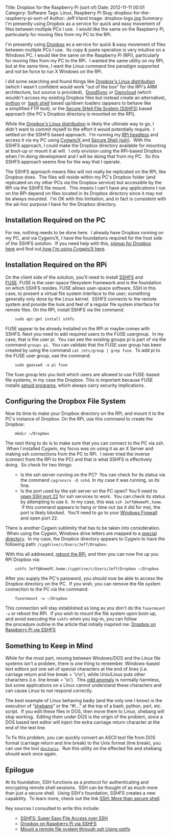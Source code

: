 Title: Dropbox for the Raspberry Pi (sort of)
Date: 2012-11-11 00:01
Category: Software
Tags: Linux, Raspberry Pi
Slug: dropbox-for-the-raspberry-pi-sort-of
Author: Jeff Irland
Image: dropbox-logo.jpg
Summary: I'm presently using Dropbox as a service for quick and easy movement of files between multiple PCs I use.  I would like the same on the Raspberry Pi, particularly for moving files from my PC to the RPi. 

I'm presently using <a href="https://www.dropbox.com/">Dropbox</a> as a service for quick &amp; easy movement of files between multiple PCs I use.  Its copy &amp; paste operation is very intuitive on a Windows PC. I would like the same on the Raspberry Pi (RPi), particularly for moving files from my PC to the RPi.  I wanted the same utility on my RPi, but at the same time, I want the Linux command line paradigm supported and not be force to run X Windows on the RPi.

I did some searching and found things like <a href="https://www.dropbox.com/install?os=lnx">Dropbox's Linux distribution</a> (which I wasn't confident would work "out of the box" for the RPi's ARM architecture, but source is provided),  <a href="http://www.lifehacker.com.au/2011/07/how-to-set-up-a-file-syncing-dropbox-clone-you-control/">GoodSync</a> or <a href="http://hm-innovations.com/2012/10/29/best-way-to-use-raspberry-pi-and-turn-it-into-a-dropbox/">Owncloud</a> (which wouldn't access my existing Dropbox files but instead create an alternative), <a href="http://raspberrypigadget.wordpress.com/2012/07/01/day-six-dropbox-access/">python</a> or  <a href="http://harizanov.com/2012/08/dropbox-shell-script-for-raspberrypi/">bash shell</a> based up/down loaders (appears to behave like a simplified FTP tool), or the <a href="http://fuse.sourceforge.net/sshfs.html">Secure SHell File System (SSHFS)</a> based approach (the PC's Dropbox directory is mounted on the RPi).

While the <a href="https://www.dropbox.com/install?os=lnx">Dropbox's Linux distribution</a> is likely the ultimate way to go, I didn't want to commit myself to the effort it would potentially require.  I settled on the SSHFS based approach.  I'm running my <a href="http://jeffskinnerbox.wordpress.com/2012/09/09/raspberry-pi-has-arrived/">RPi headless</a> and access it via my PC using <a href="http://x.cygwin.com/">Cygwin/X</a> and <a href="http://www.openssh.org/">Secure Shell (ssh)</a>.  With the SSHFS approach, I could make the Dropbox directory available for mounting at boot-up or mount it at will.  I only envision using the RPi-based Dropbox when I'm doing development and I will be doing that from my PC.  So this SSHFS approach seems fine for the way that I operate.

The SSHFS approach means files will not really be replicated on the RPi, like Dropbox does.  The files will reside within my PC's Dropbox folder (and replicated on my other PCs via the Dropbox service) but accessible by the RPi via the SSHFS file mount.  This means I can't have any applications I run on the RPi depend on files located in its Dropbox directory since it may not be always mounted.  I'm OK with this limitation, and in fact is consistent with the ad-hoc purpose I have for the Dropbox directory.
<h2>Installation Required on the PC</h2>
For me, nothing needs to be done here.  I already have Dropbox running on my PC, and via Cygwin/X, I have the foundations required for the host side of the SSHFS solution.  If you need help with this, <a href="http://db.tt/WG4dR9shttp://db.tt/WG4dR9s">signup for Dropbox here</a> and find out<a href="http://jeffskinnerbox.wordpress.com/2012/10/04/establishing-an-x-window-system-environment-for-my-pc-and-raspberry-pi/"> how I'm using Cygwin/X here</a>.
<h2>Installation Required on the RPi</h2>
On the client side of the solution, you'll need to install <a href="http://fuse.sourceforge.net/sshfs.html">SSHFS</a> and <a href="http://fuse.sourceforge.net/">FUSE</a>. FUSE is the user-space filesystem framework and is the foundation on which SSHFS resides. FUSE allows user-space software, SSH in this case, to present a virtual file system interface to the user; something generally only done by the Linux kernel.  SSHFS connects to the remote system and provide the look and feel of a regular file system interface for remote files. On the RPi, install SSHFS via the command:

<p style="padding-left:30px;"><code>sudo apt-get install sshfs </code></p>
FUSE appear to be already installed on the RPi or maybe comes with SSHFS. Next you need to add required users to the FUSE usergroup.  In my case, that is the user pi.  You can see the existing groups pi is part of via the command <code>groups pi</code>.  You can validate that the FUSE user group has been created by using the command <code>cat /etc/group | grep fuse</code>.  To add pi to the FUSE user group, use the command:

<p style="padding-left:30px;"><code>sudo gpasswd -a pi fuse</code></p>
The fuse group lets you limit which users are allowed to use FUSE-based file systems, in my case the Dropbox. This is important because FUSE installs <a href="http://www.acm.uiuc.edu/workshops/security/setuid.html">setuid programs</a>, which always carry security implications.
<h2>Configuring the Dropbox File System</h2>
Now its time to make your Dropbox directory on the RPi, and mount it to the PC's instance of Dropbox. On the RPi, use this command to create the Dropbox:

<p style="padding-left:30px;"><code>mkdir ~/Dropbox</code></p>
The next thing to do is to make sure that you can connect to the PC via ssh.  When I installed Cygwin, my focus was on using it as an X Server and making ssh connections from the PC to RPi.  I never tried the inverse (connect from the RPi to the PC) and that is what SSHFS is effectively doing.  So check for two things:
<ul>
<ul>
	<li>Is the ssh server running on the PC?  You can check for its status via the command <code>cygrunsrv -Q sshd</code>. In my case it was running, so its fine.</li>
	<li>Is the port used by the ssh server on the PC open? You'll need to <a href="http://lifehacker.com/205090/geek-to-live--set-up-a-personal-home-ssh-server">open SSH port 22</a> for ssh services to work.  You can check its status by attempting to use it.  In my case, this was <code>ssh Jeff@HomePC.home</code>.  If this command appears to hang or time out (as it did for me), the port is likely blocked.  You'll need to go to your <a href="http://www.dummies.com/how-to/content/how-to-open-a-port-in-the-windows-7-firewall.html">Windows Firewall</a> and open port 22.</li>
</ul>
</ul>
There is another Cygwin sublimity that has to be taken into consideration.  When using the Cygwin, Windows drive letters are mapped to a <a href="http://znark.com/tech/cygwin.html">special directory</a>.  In my case, the Dropbox directory appears to Cygwin to have the following path: <code>/cygdrive/c/Users/Jeff/Dropbox</code>.

With this all addressed, <span style="text-decoration:underline;">reboot the RPi</span>, and then you can now fire up you RPi Dropbox via:
<p style="padding-left:30px;"><code>sshfs Jeff@HomePC.home:/cygdrive/c/Users/Jeff/Dropbox ~/Dropbox</code></p>
After you supply the PC's password, you should now be able to access the Dropbox directory on the PC.  If you wish, you can remove the file system connection to the PC via the command:
<p style="padding-left:30px;"><code>fusermount -u ~/Dropbox</code></p>
This connection will stay established as long as you don't do the <code>fusermount -u</code> or reboot the RPi.  If you wish to mount the file system upon boot-up, and avoid executing the <code>sshfs</code> when you log-in, you can follow the procedure outline in the article that initially inspired me: <a href="http://mitchtech.net/dropbox-on-raspberry-pi-via-sshfs/">Dropbox on Raspberry Pi via SSHFS</a>
<h2>Something to Keep in Mind</h2>
While for the most part, moving between Windows/DOS and the Linux file systems isn't a problem, there is one thing to remember. Windows-based text editors put one set of special characters at the end of lines (i.e. carriage return and line break = '\r\n'), while Unix/Linux puts other characters (i.e. line break = '\n').  This <a href="http://www.codinghorror.com/blog/2010/01/the-great-newline-schism.html">odd anomaly</a> is normally harmless, but some applications on a Linux cannot understand these characters and can cause Linux to not respond correctly.

The best example of Linux behaving badly (and the only one I know) is the execution of “<a href="http://bash.cyberciti.biz/guide/Shebang">shebang</a>” or the “#!...” at the top of a bash, python, perl, etc. script.  If you edit these files in DOS, then move them to Linux, shebang will stop working.  Editing them under DOS is the origin of the problem, since a DOS based text editor will inject the extra carriage return character at the end of the text line.

To fix this problem, you can quickly convert an ASCII text file from DOS format (carriage return and line break) to the Unix format (line break), you can use the tool <a href="http://linux.die.net/man/1/dos2unix"><code>dos2unix</code></a>.  Run this utility on the effected file and shebang should work once again.
<h2>Epilogue</h2>
At its foundation, SSH functions as a protocol for authenticating and encrypting remote shell sessions.  SSH can be thought of as much more than just a secure shell.  Using SSH's foundation, SSHFS creates a new capability.  To learn more, check out the link <a href="http://matt.might.net/articles/ssh-hacks/">SSH: More than secure shell</a>.

Key sources I consulted to write this include:
<ul>
<ul>
	<li><a href="http://www.linuxjournal.com/article/8904?page=0,0">SSHFS: Super Easy File Access over SSH</a></li>
	<li><a href="http://mitchtech.net/dropbox-on-raspberry-pi-via-sshfs/">Dropbox on Raspberry Pi via SSHFS</a></li>
	<li><a href="http://www.debianadmin.com/mount-a-remote-file-system-through-ssh-using-sshfs.html">Mount a remote file system through ssh Using sshfs</a></li>
</ul>
</ul>
